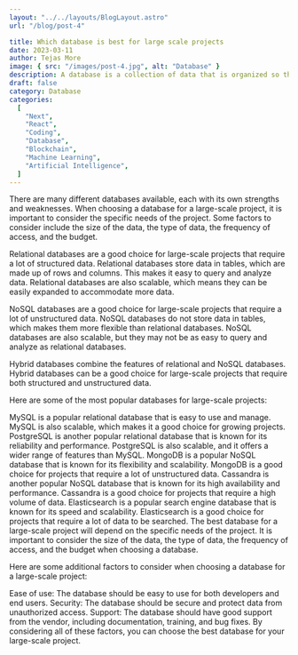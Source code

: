 ```yaml
---
layout: "../../layouts/BlogLayout.astro"
url: "/blog/post-4"

title: Which database is best for large scale projects
date: 2023-03-11
author: Tejas More
image: { src: "/images/post-4.jpg", alt: "Database" }
description: A database is a collection of data that is organized so that it can be easily accessed, managed, and updated. Databases are used to store a wide variety of data, including customer information, product inventory, financial records, and scientific data. There are many different types of databases, each with its own strengths and weaknesses. Some of the most common types of databases include
draft: false
category: Database
categories:
  [
    "Next",
    "React",
    "Coding",
    "Database",
    "Blockchain",
    "Machine Learning",
    "Artificial Intelligence",
  ]
---
```


There are many different databases available, each with its own strengths and weaknesses. When choosing a database for a large-scale project, it is important to consider the specific needs of the project. Some factors to consider include the size of the data, the type of data, the frequency of access, and the budget.

Relational databases are a good choice for large-scale projects that require a lot of structured data. Relational databases store data in tables, which are made up of rows and columns. This makes it easy to query and analyze data. Relational databases are also scalable, which means they can be easily expanded to accommodate more data.

NoSQL databases are a good choice for large-scale projects that require a lot of unstructured data. NoSQL databases do not store data in tables, which makes them more flexible than relational databases. NoSQL databases are also scalable, but they may not be as easy to query and analyze as relational databases.

Hybrid databases combine the features of relational and NoSQL databases. Hybrid databases can be a good choice for large-scale projects that require both structured and unstructured data.

Here are some of the most popular databases for large-scale projects:

MySQL is a popular relational database that is easy to use and manage. MySQL is also scalable, which makes it a good choice for growing projects.
PostgreSQL is another popular relational database that is known for its reliability and performance. PostgreSQL is also scalable, and it offers a wider range of features than MySQL.
MongoDB is a popular NoSQL database that is known for its flexibility and scalability. MongoDB is a good choice for projects that require a lot of unstructured data.
Cassandra is another popular NoSQL database that is known for its high availability and performance. Cassandra is a good choice for projects that require a high volume of data.
Elasticsearch is a popular search engine database that is known for its speed and scalability. Elasticsearch is a good choice for projects that require a lot of data to be searched.
The best database for a large-scale project will depend on the specific needs of the project. It is important to consider the size of the data, the type of data, the frequency of access, and the budget when choosing a database.

Here are some additional factors to consider when choosing a database for a large-scale project:

Ease of use: The database should be easy to use for both developers and end users.
Security: The database should be secure and protect data from unauthorized access.
Support: The database should have good support from the vendor, including documentation, training, and bug fixes.
By considering all of these factors, you can choose the best database for your large-scale project.

